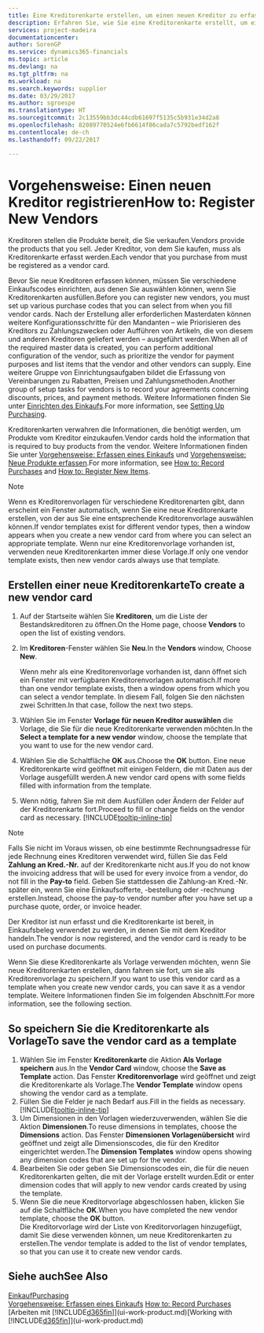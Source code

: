```yaml
---
title: Eine Kreditorenkarte erstellen, um einen neuen Kreditor zu erfassen | Microsoft Docs
description: Erfahren Sie, wie Sie eine Kreditorenkarte erstellt, um einen neuen Kreditor oder einem Lieferanten zu erfassen.
services: project-madeira
documentationcenter: 
author: SorenGP
ms.service: dynamics365-financials
ms.topic: article
ms.devlang: na
ms.tgt_pltfrm: na
ms.workload: na
ms.search.keywords: supplier
ms.date: 03/29/2017
ms.author: sgroespe
ms.translationtype: HT
ms.sourcegitcommit: 2c13559bb3dc44cdb61697f5135c5b931e34d2a8
ms.openlocfilehash: 82089770524e6fb6614f86cada7c5792bedf162f
ms.contentlocale: de-ch
ms.lasthandoff: 09/22/2017

---
```

# <a name="how-to-register-new-vendors"></a><span data-ttu-id="03740-103">Vorgehensweise: Einen neuen Kreditor registrieren</span><span class="sxs-lookup"><span data-stu-id="03740-103">How to: Register New Vendors</span></span>
<span data-ttu-id="03740-104">Kreditoren stellen die Produkte bereit, die Sie verkaufen.</span><span class="sxs-lookup"><span data-stu-id="03740-104">Vendors provide the products that you sell.</span></span> <span data-ttu-id="03740-105">Jeder Kreditor, von dem Sie kaufen, muss als Kreditorenkarte erfasst werden.</span><span class="sxs-lookup"><span data-stu-id="03740-105">Each vendor that you purchase from must be registered as a vendor card.</span></span>

<span data-ttu-id="03740-106">Bevor Sie neue Kreditoren erfassen können, müssen Sie verschiedene Einkaufscodes einrichten, aus denen Sie auswählen können, wenn Sie Kreditorenkarten ausfüllen.</span><span class="sxs-lookup"><span data-stu-id="03740-106">Before you can register new vendors, you must set up various purchase codes that you can select from when you fill vendor cards.</span></span> <span data-ttu-id="03740-107">Nach der Erstellung aller erforderlichen Masterdaten können weitere Konfigurationsschritte für den Mandanten – wie Priorisieren des Kreditors zu Zahlungszwecken oder Aufführen von Artikeln, die von diesem und anderen Kreditoren geliefert werden – ausgeführt werden.</span><span class="sxs-lookup"><span data-stu-id="03740-107">When all of the required master data is created, you can perform additional configuration of the vendor, such as prioritize the vendor for payment purposes and list items that the vendor and other vendors can supply.</span></span> <span data-ttu-id="03740-108">Eine weitere Gruppe von Einrichtungsaufgaben bildet die Erfassung von Vereinbarungen zu Rabatten, Preisen und Zahlungsmethoden.</span><span class="sxs-lookup"><span data-stu-id="03740-108">Another group of setup tasks for vendors is to record your agreements concerning discounts, prices, and payment methods.</span></span> <span data-ttu-id="03740-109">Weitere Informationen finden Sie unter [Einrichten des Einkaufs](purchasing-setup-purchasing.md).</span><span class="sxs-lookup"><span data-stu-id="03740-109">For more information, see [Setting Up Purchasing](purchasing-setup-purchasing.md).</span></span>

<span data-ttu-id="03740-110">Kreditorenkarten verwahren die Informationen, die benötigt werden, um Produkte vom Kreditor einzukaufen.</span><span class="sxs-lookup"><span data-stu-id="03740-110">Vendor cards hold the information that is required to buy products from the vendor.</span></span> <span data-ttu-id="03740-111">Weitere Informationen finden Sie unter [Vorgehensweise: Erfassen eines Einkaufs](purchasing-how-record-purchases.md) und [Vorgehensweise: Neue Produkte erfassen](inventory-how-register-new-items.md).</span><span class="sxs-lookup"><span data-stu-id="03740-111">For more information, see [How to: Record Purchases](purchasing-how-record-purchases.md) and [How to: Register New Items](inventory-how-register-new-items.md).</span></span>

> [!NOTE]  
>   <span data-ttu-id="03740-112">Wenn es Kreditorenvorlagen für verschiedene Kreditorenarten gibt, dann erscheint ein Fenster automatisch, wenn Sie eine neue Kreditorenkarte erstellen, von der aus Sie eine entsprechende Kreditorenvorlage auswählen können.</span><span class="sxs-lookup"><span data-stu-id="03740-112">If vendor templates exist for different vendor types, then a window appears when you create a new vendor card from where you can select an appropriate template.</span></span> <span data-ttu-id="03740-113">Wenn nur eine Kreditorenvorlage vorhanden ist, verwenden neue Kreditorenkarten immer diese Vorlage.</span><span class="sxs-lookup"><span data-stu-id="03740-113">If only one vendor template exists, then new vendor cards always use that template.</span></span>

## <a name="to-create-a-new-vendor-card"></a><span data-ttu-id="03740-114">Erstellen einer neue Kreditorenkarte</span><span class="sxs-lookup"><span data-stu-id="03740-114">To create a new vendor card</span></span>
1. <span data-ttu-id="03740-115">Auf der Startseite wählen Sie **Kreditoren**, um die Liste der Bestandskreditoren zu öffnen.</span><span class="sxs-lookup"><span data-stu-id="03740-115">On the Home page, choose **Vendors** to open the list of existing vendors.</span></span>  
2. <span data-ttu-id="03740-116">Im **Kreditoren**-Fenster wählen Sie **Neu**.</span><span class="sxs-lookup"><span data-stu-id="03740-116">In the **Vendors** window, Choose **New**.</span></span>

    <span data-ttu-id="03740-117">Wenn mehr als eine Kreditorenvorlage vorhanden ist, dann öffnet sich ein Fenster mit verfügbaren Kreditorenvorlagen automatisch.</span><span class="sxs-lookup"><span data-stu-id="03740-117">If more than one vendor template exists, then a window opens from which you can select a vendor template.</span></span> <span data-ttu-id="03740-118">In diesem Fall, folgen Sie den nächsten zwei Schritten.</span><span class="sxs-lookup"><span data-stu-id="03740-118">In that case, follow the next two steps.</span></span>
3. <span data-ttu-id="03740-119">Wählen Sie im Fenster **Vorlage für neuen Kreditor auswählen** die Vorlage, die Sie für die neue Kreditorenkarte verwenden möchten.</span><span class="sxs-lookup"><span data-stu-id="03740-119">In the **Select a template for a new vendor** window, choose the template that you want to use for the new vendor card.</span></span>
4. <span data-ttu-id="03740-120">Wählen Sie die Schaltfläche **OK** aus.</span><span class="sxs-lookup"><span data-stu-id="03740-120">Choose the **OK** button.</span></span> <span data-ttu-id="03740-121">Eine neue Kreditorenkarte wird geöffnet mit einigen Feldern, die mit Daten aus der Vorlage ausgefüllt werden.</span><span class="sxs-lookup"><span data-stu-id="03740-121">A new vendor card opens with some fields filled with information from the template.</span></span>
5. <span data-ttu-id="03740-122">Wenn nötig, fahren Sie mit dem Ausfüllen oder Ändern der Felder auf der Kreditorenkarte fort.</span><span class="sxs-lookup"><span data-stu-id="03740-122">Proceed to fill or change fields on the vendor card as necessary.</span></span> [!INCLUDE[tooltip-inline-tip](includes/tooltip-inline-tip_md.md)]

> [!NOTE]  
>   <span data-ttu-id="03740-123">Falls Sie nicht im Voraus wissen, ob eine bestimmte Rechnungsadresse für jede Rechnung eines Kreditoren verwendet wird, füllen Sie das Feld **Zahlung an Kred.-Nr.** auf der Kreditorenkarte nicht aus.</span><span class="sxs-lookup"><span data-stu-id="03740-123">If you do not know the invoicing address that will be used for every invoice from a vendor, do not fill in the **Pay-to** field.</span></span> <span data-ttu-id="03740-124">Geben Sie stattdessen die Zahlung-an Kred.-Nr. später ein, wenn Sie eine Einkaufsofferte, -bestellung oder -rechnung erstellen.</span><span class="sxs-lookup"><span data-stu-id="03740-124">Instead, choose the pay-to vendor number after you have set up a purchase quote, order, or invoice header.</span></span>

<span data-ttu-id="03740-125">Der Kreditor ist nun erfasst und die Kreditorenkarte ist bereit, in Einkaufsbeleg verwendet zu werden, in denen Sie mit dem Kreditor handeln.</span><span class="sxs-lookup"><span data-stu-id="03740-125">The vendor is now registered, and the vendor card is ready to be used on purchase documents.</span></span>

<span data-ttu-id="03740-126">Wenn Sie diese Kreditorenkarte als Vorlage verwenden möchten, wenn Sie neue Kreditorenkarten erstellen, dann fahren sie fort, um sie als Kreditorenvorlage zu speichern.</span><span class="sxs-lookup"><span data-stu-id="03740-126">If you want to use this vendor card as a template when you create new vendor cards, you can save it as a vendor template.</span></span> <span data-ttu-id="03740-127">Weitere Informationen finden Sie im folgenden Abschnitt.</span><span class="sxs-lookup"><span data-stu-id="03740-127">For more information, see the following section.</span></span>

## <a name="to-save-the-vendor-card-as-a-template"></a><span data-ttu-id="03740-128">So speichern Sie die Kreditorenkarte als Vorlage</span><span class="sxs-lookup"><span data-stu-id="03740-128">To save the vendor card as a template</span></span>
1. <span data-ttu-id="03740-129">Wählen Sie im Fenster **Kreditorenkarte** die Aktion **Als Vorlage speichern** aus.</span><span class="sxs-lookup"><span data-stu-id="03740-129">In the **Vendor Card** window, choose the **Save as Template** action.</span></span> <span data-ttu-id="03740-130">Das Fenster **Kreditorenvorlage** wird geöffnet und zeigt die Kreditorenkarte als Vorlage.</span><span class="sxs-lookup"><span data-stu-id="03740-130">The **Vendor Template** window opens showing the vendor card as a template.</span></span>
2. <span data-ttu-id="03740-131">Füllen Sie die Felder je nach Bedarf aus.</span><span class="sxs-lookup"><span data-stu-id="03740-131">Fill in the fields as necessary.</span></span> [!INCLUDE[tooltip-inline-tip](includes/tooltip-inline-tip_md.md)]
3. <span data-ttu-id="03740-132">Um Dimensionen in den Vorlagen wiederzuverwenden, wählen Sie die Aktion **Dimensionen**.</span><span class="sxs-lookup"><span data-stu-id="03740-132">To reuse dimensions in templates, choose the **Dimensions** action.</span></span> <span data-ttu-id="03740-133">Das Fenster **Dimensionen Vorlagenübersicht** wird geöffnet und zeigt alle Dimensionscodes, die für den Kreditor eingerichtet werden.</span><span class="sxs-lookup"><span data-stu-id="03740-133">The **Dimension Templates** window opens showing any dimension codes that are set up for the vendor.</span></span>
4. <span data-ttu-id="03740-134">Bearbeiten Sie oder geben Sie Dimensionscodes ein, die für die neuen Kreditorenkarten gelten, die mit der Vorlage erstellt wurden.</span><span class="sxs-lookup"><span data-stu-id="03740-134">Edit or enter dimension codes that will apply to new vendor cards created by using the template.</span></span>
5. <span data-ttu-id="03740-135">Wenn Sie die neue Kreditorvorlage abgeschlossen haben, klicken Sie auf die Schaltfläche **OK**.</span><span class="sxs-lookup"><span data-stu-id="03740-135">When you have completed the new vendor template, choose the **OK** button.</span></span>  
   <span data-ttu-id="03740-136">Die Kreditorvorlage wird der Liste von Kreditorvorlagen hinzugefügt, damit Sie diese verwenden können, um neue Kreditorenkarten zu erstellen.</span><span class="sxs-lookup"><span data-stu-id="03740-136">The vendor template is added to the list of vendor templates, so that you can use it to create new vendor cards.</span></span>

## <a name="see-also"></a><span data-ttu-id="03740-137">Siehe auch</span><span class="sxs-lookup"><span data-stu-id="03740-137">See Also</span></span>
[<span data-ttu-id="03740-138">Einkauf</span><span class="sxs-lookup"><span data-stu-id="03740-138">Purchasing</span></span>](purchasing-manage-purchasing.md)  
<span data-ttu-id="03740-139">[Vorgehensweise: Erfassen eines Einkaufs](purchasing-how-record-purchases.md) </span><span class="sxs-lookup"><span data-stu-id="03740-139">[How to: Record Purchases](purchasing-how-record-purchases.md) </span></span>  
<span data-ttu-id="03740-140">[Arbeiten mit [!INCLUDE[d365fin](includes/d365fin_md.md)]](ui-work-product.md)</span><span class="sxs-lookup"><span data-stu-id="03740-140">[Working with [!INCLUDE[d365fin](includes/d365fin_md.md)]](ui-work-product.md)</span></span>  

